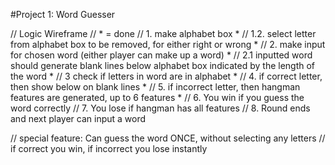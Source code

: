 #Project 1: Word Guesser

// Logic Wireframe
// * = done
// 1. make alphabet box *
// 1.2. select letter from alphabet box to be removed, for either right or wrong *
// 2. make input for chosen word (either player can make up a word) *
// 2.1 inputted word should generate blank lines below alphabet box indicated by the length of the word *
  // 3 check if letters in word are in alphabet *
// 4. if correct letter, then show below on blank lines *
// 5. if incorrect letter, then hangman features are generated, up to 6 features *
// 6. You win if you guess the word correctly
// 7. You lose if hangman has all features
// 8. Round ends and next player can input a word

// special feature: Can guess the word ONCE, without selecting any letters
// if correct you win, if incorrect you lose instantly